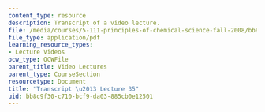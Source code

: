 ```yaml
---
content_type: resource
description: Transcript of a video lecture.
file: /media/courses/5-111-principles-of-chemical-science-fall-2008/bb8c9f30c710bcf9da03885cb0e12501_5-111F08-L35.pdf
file_type: application/pdf
learning_resource_types:
- Lecture Videos
ocw_type: OCWFile
parent_title: Video Lectures
parent_type: CourseSection
resourcetype: Document
title: "Transcript \u2013 Lecture 35"
uid: bb8c9f30-c710-bcf9-da03-885cb0e12501
---
```

